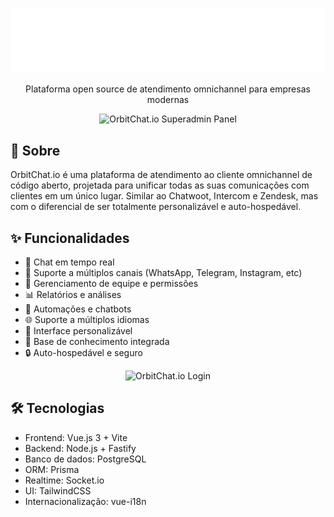 <p align="center">
  <img src="public/orbit_light.svg" alt="OrbitChat.io Logo" width="512"/>
</p>

<p align="center">
  Plataforma open source de atendimento omnichannel para empresas modernas
</p>

<p align="center">
  <img src="https://raw.githubusercontent.com/magdielcardoso/orbitchat.io/refs/heads/develop/public/assets/github/superadmin.jpeg" alt="OrbitChat.io Superadmin Panel" width="1280"/>
</p>

## 🚀 Sobre

OrbitChat.io é uma plataforma de atendimento ao cliente omnichannel de código aberto, projetada para unificar todas as suas comunicações com clientes em um único lugar. Similar ao Chatwoot, Intercom e Zendesk, mas com o diferencial de ser totalmente personalizável e auto-hospedável.

## ✨ Funcionalidades

- 💬 Chat em tempo real
- 📱 Suporte a múltiplos canais (WhatsApp, Telegram, Instagram, etc)
- 👥 Gerenciamento de equipe e permissões
- 📊 Relatórios e análises
- 🔄 Automações e chatbots
- 🌐 Suporte a múltiplos idiomas
- 🎨 Interface personalizável
- 📝 Base de conhecimento integrada
- 🔒 Auto-hospedável e seguro

<p align="center">
  <img src="https://raw.githubusercontent.com/magdielcardoso/orbitchat.io/refs/heads/develop/public/assets/github/login.jpeg" alt="OrbitChat.io Login" width="1280"/>
</p>

## 🛠️ Tecnologias

- Frontend: Vue.js 3 + Vite
- Backend: Node.js + Fastify
- Banco de dados: PostgreSQL
- ORM: Prisma
- Realtime: Socket.io
- UI: TailwindCSS
- Internacionalização: vue-i18n

